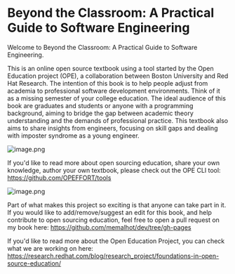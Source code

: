 <!-- #region -->
# Beyond the Classroom: A Practical Guide to Software Engineering

Welcome to Beyond the Classroom: A Practical Guide to Software Engineering. 

This is an online open source textbook using a tool started by the Open Education project (OPE), a collaboration between Boston University and Red Hat Research. The intention of this book is to help people adjust from academia to professional software development environments. Think of it as a missing semester of your college education. The ideal audience of this book are graduates and students or anyone with a programming background, aiming to bridge the gap between academic theory understanding and the demands of professional practice. This textbook also aims to share insights from engineers, focusing on skill gaps and dealing with imposter syndrome as a young engineer.

![image.png](images/cat.png)

If you'd like to read more about open sourcing education, share your own knowledge, author your own textbook, please check out the OPE CLI tool:
https://github.com/OPEFFORT/tools

![image.png](images/logo.png)

Part of what makes this project so exciting is that anyone can take part in it. If you would like to add/remove/suggest an edit for this book, and help contribute to open sourcing education, feel free to open a pull request on my book here: https://github.com/memalhot/dev/tree/gh-pages

If you'd like to read more about the Open Education Project, you can check what we are working on here: https://research.redhat.com/blog/research_project/foundations-in-open-source-education/



<!-- #endregion -->